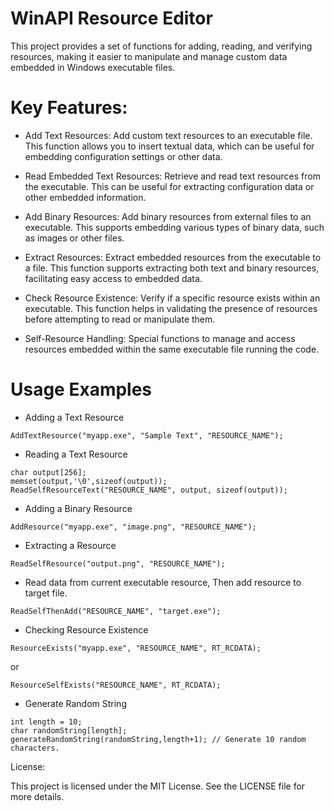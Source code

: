 # WinAPI Resource Editor
 This project provides a set of functions for adding, reading, and verifying resources, making it easier to manipulate and manage custom data embedded in Windows executable files.

# Key Features:
- Add Text Resources: Add custom text resources to an executable file. This function allows you to insert textual data, which can be useful for embedding configuration settings or other data.

- Read Embedded Text Resources: Retrieve and read text resources from the executable. This can be useful for extracting configuration data or other embedded information.

- Add Binary Resources: Add binary resources from external files to an executable. This supports embedding various types of binary data, such as images or other files.

- Extract Resources: Extract embedded resources from the executable to a file. This function supports extracting both text and binary resources, facilitating easy access to embedded data.

- Check Resource Existence: Verify if a specific resource exists within an executable. This function helps in validating the presence of resources before attempting to read or manipulate them.

- Self-Resource Handling: Special functions to manage and access resources embedded within the same executable file running the code.


# Usage Examples

- Adding a Text Resource
```
AddTextResource("myapp.exe", "Sample Text", "RESOURCE_NAME");
```

- Reading a Text Resource
```
char output[256];
memset(output,'\0',sizeof(output));
ReadSelfResourceText("RESOURCE_NAME", output, sizeof(output));
```

- Adding a Binary Resource
```
AddResource("myapp.exe", "image.png", "RESOURCE_NAME");
```

- Extracting a Resource
```
ReadSelfResource("output.png", "RESOURCE_NAME");
```

- Read data from current executable resource, Then add resource to target file.
```
ReadSelfThenAdd("RESOURCE_NAME", "target.exe");
```

- Checking Resource Existence
```
ResourceExists("myapp.exe", "RESOURCE_NAME", RT_RCDATA);
```
or
```
ResourceSelfExists("RESOURCE_NAME", RT_RCDATA);
```

- Generate Random String
```
int length = 10;
char randomString[length]; 
generateRandomString(randomString,length+1); // Generate 10 random characters.
```

License:

This project is licensed under the MIT License. See the LICENSE file for more details.
